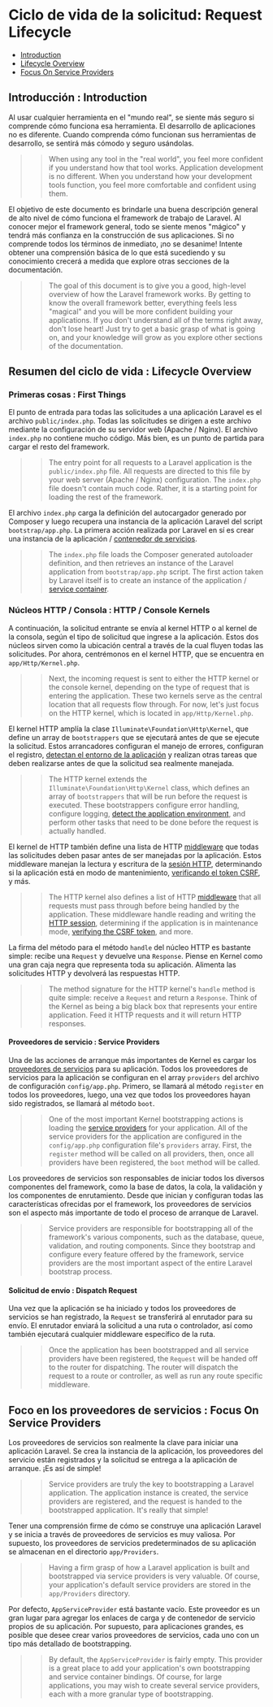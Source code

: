 # Ciclo de vida de la solicitud: Request Lifecycle

- [Introduction](#introduction)
- [Lifecycle Overview](#lifecycle-overview)
- [Focus On Service Providers](#focus-on-service-providers)

<a name="introduction"></a>
## Introducción : Introduction

Al usar cualquier herramienta en el "mundo real", se siente más seguro si comprende cómo funciona esa herramienta. El desarrollo de aplicaciones no es diferente. Cuando comprenda cómo funcionan sus herramientas de desarrollo, se sentirá más cómodo y seguro usándolas.
> > When using any tool in the "real world", you feel more confident if you understand how that tool works. Application development is no different. When you understand how your development tools function, you feel more comfortable and confident using them.

El objetivo de este documento es brindarle una buena descripción general de alto nivel de cómo funciona el framework de trabajo de Laravel. Al conocer mejor el framework general, todo se siente menos "mágico" y tendrá más confianza en la construcción de sus aplicaciones. Si no comprende todos los términos de inmediato, ¡no se desanime! Intente obtener una comprensión básica de lo que está sucediendo y su conocimiento crecerá a medida que explore otras secciones de la documentación.
> > The goal of this document is to give you a good, high-level overview of how the Laravel framework works. By getting to know the overall framework better, everything feels less "magical" and you will be more confident building your applications. If you don't understand all of the terms right away, don't lose heart! Just try to get a basic grasp of what is going on, and your knowledge will grow as you explore other sections of the documentation.

<a name="lifecycle-overview"></a>
## Resumen del ciclo de vida : Lifecycle Overview

### Primeras cosas : First Things

El punto de entrada para todas las solicitudes a una aplicación Laravel es el archivo `public/index.php`. Todas las solicitudes se dirigen a este archivo mediante la configuración de su servidor web (Apache / Nginx). El archivo `index.php` no contiene mucho código. Más bien, es un punto de partida para cargar el resto del framework.
> > The entry point for all requests to a Laravel application is the `public/index.php` file. All requests are directed to this file by your web server (Apache / Nginx) configuration. The `index.php` file doesn't contain much code. Rather, it is a starting point for loading the rest of the framework.

El archivo `index.php` carga la definición del autocargador generado por Composer y luego recupera una instancia de la aplicación Laravel del script `bootstrap/app.php`. La primera acción realizada por Laravel en sí es crear una instancia de la aplicación / [contenedor de servicios](/docs/{{version}}/container).
> > The `index.php` file loads the Composer generated autoloader definition, and then retrieves an instance of the Laravel application from `bootstrap/app.php` script. The first action taken by Laravel itself is to create an instance of the application / [service container](/docs/{{version}}/container).

### Núcleos HTTP / Consola : HTTP / Console Kernels

A continuación, la solicitud entrante se envía al kernel HTTP o al kernel de la consola, según el tipo de solicitud que ingrese a la aplicación. Estos dos núcleos sirven como la ubicación central a través de la cual fluyen todas las solicitudes. Por ahora, centrémonos en el kernel HTTP, que se encuentra en `app/Http/Kernel.php`.
> > Next, the incoming request is sent to either the HTTP kernel or the console kernel, depending on the type of request that is entering the application. These two kernels serve as the central location that all requests flow through. For now, let's just focus on the HTTP kernel, which is located in `app/Http/Kernel.php`.

El kernel HTTP amplía la clase `Illuminate\Foundation\Http\Kernel`, que define un array de `bootstrappers` que se ejecutará antes de que se ejecute la solicitud. Estos arrancadores configuran el manejo de errores, configuran el registro, [detectan el entorno de la aplicación](/docs/{{version}}/configuration#environment-configuration) y realizan otras tareas que deben realizarse antes de que la solicitud sea realmente manejada.
> > The HTTP kernel extends the `Illuminate\Foundation\Http\Kernel` class, which defines an array of `bootstrappers` that will be run before the request is executed. These bootstrappers configure error handling, configure logging, [detect the application environment](/docs/{{version}}/configuration#environment-configuration), and perform other tasks that need to be done before the request is actually handled.

El kernel de HTTP también define una lista de HTTP [middleware](/docs/{{version}}/middleware) que todas las solicitudes deben pasar antes de ser manejadas por la aplicación. Estos middleware manejan la lectura y escritura de la [sesión HTTP](/docs/{{version}}/session), determinando si la aplicación está en modo de mantenimiento, [verificando el token CSRF](/docs/{{version}}/csrf), y más.
> > The HTTP kernel also defines a list of HTTP [middleware](/docs/{{version}}/middleware) that all requests must pass through before being handled by the application. These middleware handle reading and writing the [HTTP session](/docs/{{version}}/session), determining if the application is in maintenance mode, [verifying the CSRF token](/docs/{{version}}/csrf), and more.

La firma del método para el método `handle` del núcleo HTTP es bastante simple: recibe una `Request` y devuelve una `Response`. Piense en Kernel como una gran caja negra que representa toda su aplicación. Alimenta las solicitudes HTTP y devolverá las respuestas HTTP.
> > The method signature for the HTTP kernel's `handle` method is quite simple: receive a `Request` and return a `Response`. Think of the Kernel as being a big black box that represents your entire application. Feed it HTTP requests and it will return HTTP responses.

#### Proveedores de servicio : Service Providers

Una de las acciones de arranque más importantes de Kernel es cargar los [proveedores de servicios](/docs/{{version}}/providers) para su aplicación. Todos los proveedores de servicios para la aplicación se configuran en el array `providers` del archivo de configuración `config/app.php`. Primero, se llamará al método `register` en todos los proveedores, luego, una vez que todos los proveedores hayan sido registrados, se llamará al método `boot`.
> > One of the most important Kernel bootstrapping actions is loading the [service providers](/docs/{{version}}/providers) for your application. All of the service providers for the application are configured in the `config/app.php` configuration file's `providers` array. First, the `register` method will be called on all providers, then, once all providers have been registered, the `boot` method will be called.

Los proveedores de servicios son responsables de iniciar todos los diversos componentes del framework, como la base de datos, la cola, la validación y los componentes de enrutamiento. Desde que inician y configuran todas las características ofrecidas por el framework, los proveedores de servicios son el aspecto más importante de todo el proceso de arranque de Laravel.
> > Service providers are responsible for bootstrapping all of the framework's various components, such as the database, queue, validation, and routing components. Since they bootstrap and configure every feature offered by the framework, service providers are the most important aspect of the entire Laravel bootstrap process.

#### Solicitud de envío : Dispatch Request

Una vez que la aplicación se ha iniciado y todos los proveedores de servicios se han registrado, la `Request` se transferirá al enrutador para su envío. El enrutador enviará la solicitud a una ruta o controlador, así como también ejecutará cualquier middleware específico de la ruta.
> > Once the application has been bootstrapped and all service providers have been registered, the `Request` will be handed off to the router for dispatching. The router will dispatch the request to a route or controller, as well as run any route specific middleware.

<a name="focus-on-service-providers"></a>
## Foco en los proveedores de servicios : Focus On Service Providers

Los proveedores de servicios son realmente la clave para iniciar una aplicación Laravel. Se crea la instancia de la aplicación, los proveedores del servicio están registrados y la solicitud se entrega a la aplicación de arranque. ¡Es así de simple!
> > Service providers are truly the key to bootstrapping a Laravel application. The application instance is created, the service providers are registered, and the request is handed to the bootstrapped application. It's really that simple!

Tener una comprensión firme de cómo se construye una aplicación Laravel y se inicia a través de proveedores de servicios es muy valiosa. Por supuesto, los proveedores de servicios predeterminados de su aplicación se almacenan en el directorio `app/Providers`.
> > Having a firm grasp of how a Laravel application is built and bootstrapped via service providers is very valuable. Of course, your application's default service providers are stored in the `app/Providers` directory.

Por defecto, `AppServiceProvider` está bastante vacío. Este proveedor es un gran lugar para agregar los enlaces de carga y de contenedor de servicio propios de su aplicación. Por supuesto, para aplicaciones grandes, es posible que desee crear varios proveedores de servicios, cada uno con un tipo más detallado de bootstrapping.
> > By default, the `AppServiceProvider` is fairly empty. This provider is a great place to add your application's own bootstrapping and service container bindings. Of course, for large applications, you may wish to create several service providers, each with a more granular type of bootstrapping.
